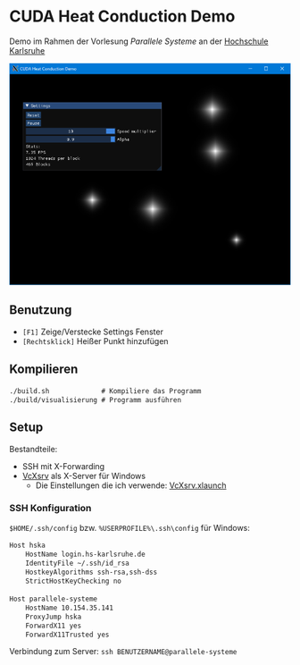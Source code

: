 # CUDA Heat Conduction Demo

Demo im Rahmen der Vorlesung _Parallele Systeme_ an der
[Hochschule Karlsruhe](https://www.h-ka.de/)

![Screenshot](screenshot.png)

## Benutzung

- `[F1]` Zeige/Verstecke Settings Fenster
- `[Rechtsklick]` Heißer Punkt hinzufügen

## Kompilieren

```Shell
./build.sh             # Kompiliere das Programm
./build/visualisierung # Programm ausführen
```

## Setup

Bestandteile:

- SSH mit X-Forwarding
- [VcXsrv](https://sourceforge.net/projects/vcxsrv/) als X-Server für Windows
    - Die Einstellungen die ich verwende: [VcXsrv.xlaunch](VcXsrv.xlaunch)

### SSH Konfiguration

`$HOME/.ssh/config` bzw. `%USERPROFILE%\.ssh\config` für Windows:

```
Host hska
    HostName login.hs-karlsruhe.de
    IdentityFile ~/.ssh/id_rsa
    HostkeyAlgorithms ssh-rsa,ssh-dss
    StrictHostKeyChecking no

Host parallele-systeme
    HostName 10.154.35.141
    ProxyJump hska
    ForwardX11 yes
    ForwardX11Trusted yes
```

Verbindung zum Server: `ssh BENUTZERNAME@parallele-systeme`
